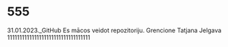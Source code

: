 # 555
31.01.2023._GitHub
Es mācos veidot repozitoriju. 
Grencione Tatjana
Jelgava
1111111111111111111111111111111111
